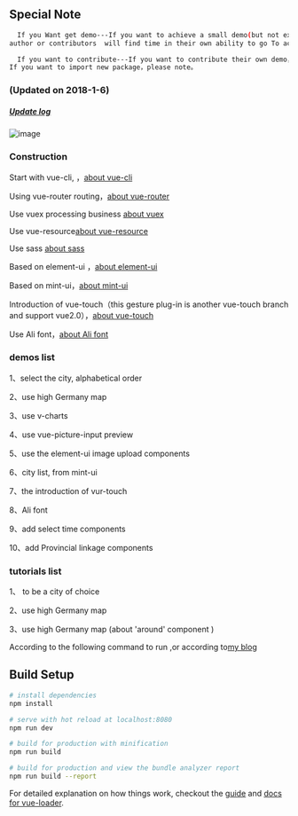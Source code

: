 
<h2>Special Note</h2>

``` bash
  If you Want get demo---If you want to achieve a small demo(but not exist in this project)， you can put specific needs on Issues，the
author or contributors  will find time in their own ability to go To achieve，

  If you want to contribute---If you want to contribute their own demo，according  to  examples in the directory，a separate vue，Then Configuration Route，And pull  request
If you want to import new package，please note。
```

<h3 class="myH3">(Updated on 2018-1-6)</h3>
<h5><a href="./Log">Update log</a></h5>

![image](https://qianyinghuanmie.github.io/vue2.0-demos/dist/static/help.gif)


<h3 class="myH3">Construction</h3>
<p>Start with vue-cli, ，<a href="https://github.com/vuejs/vue-cli">about vue-cli</a></p>
<p>Using vue-router routing，<a href="https://github.com/vuejs/vue-cli">about vue-router</a></p>
<p>Use vuex processing business <a href="https://github.com/vuejs/vuex">about vuex</a></p>
<p>Use vue-resource<a href="https://github.com/pagekit/vue-resource">about vue-resource</a></p>
<p>Use sass <a href="https://github.com/sass/sass">about sass</a></p>
<p>Based on element-ui ，<a href="http://element.eleme.io/#/zh-CN/component/quickstart">about element-ui</a></p>
<p>Based on mint-ui，<a href="https://github.com/ElemeFE/mint-ui">about mint-ui</a></p>
<p>Introduction of vue-touch（this gesture plug-in is another vue-touch branch and support vue2.0），<a href="https://github.com/vuejs/vue-touch/tree/next">about vue-touch</a></p>
<p>Use Ali font，<a href="http://www.iconfont.cn/home/index">about Ali font</a></p>
<h3 class="myH3">demos  list</h3>
<p>1、select the city, alphabetical order</p>  
<p>2、use high Germany map</p>
<p>3、use v-charts</p>
<p>4、use vue-picture-input  preview</p>
<p>5、use the element-ui image upload components</p>
<p>6、city list, from mint-ui </p>
<p>7、the introduction of vur-touch</p>
<p>8、Ali font </p>
<p>9、add select time components</p>
<p>10、add Provincial linkage components</p>
<h3 class="myH3">tutorials list</h3>
<p>1、 to be a city of choice</p>  
<p>2、use high Germany map</p>
<p>3、use high Germany map (about 'around' component )</p>


According to the following command to run ,or according  to[my blog](http://www.cnblogs.com/star-wind/)

## Build Setup

``` bash
# install dependencies
npm install

# serve with hot reload at localhost:8080  
npm run dev

# build for production with minification    
npm run build

# build for production and view the bundle analyzer report
npm run build --report
```

For detailed explanation on how things work, checkout the [guide](http://vuejs-templates.github.io/webpack/) and [docs for vue-loader](http://vuejs.github.io/vue-loader).
